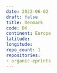 ```yaml
---
date: 2022-06-02
draft: false
title: Denmark
code: DK
continent: Europe
latitude:
longitude:
repo_count: 1
repositories:
- organic-eprints
---
```




